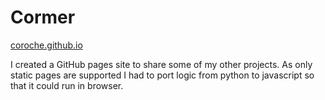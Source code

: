 # Cormer

[coroche.github.io](https://coroche.github.io/)

I created a GitHub pages site to share some of my other projects. As only static pages are supported I had to port logic from python to javascript so that it could run in browser.
